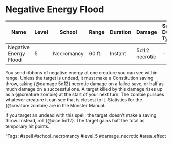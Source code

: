 # Negative Energy Flood

| Name | Level | School | Range | Duration | Damage | Save DC & Type |
|------|-------|--------|-------|----------|--------|----------------|
| Negative Energy Flood | 5 | Necromancy | 60 ft. | Instant | 5d12 necrotic | - |

You send ribbons of negative energy at one creature you can see within range. Unless the target is undead, it must make a Constitution saving throw, taking {@damage 5d12} necrotic damage on a failed save, or half as much damage on a successful one. A target killed by this damage rises up as a {@creature zombie} at the start of your next turn. The zombie pursues whatever creature it can see that is closest to it. Statistics for the {@creature zombie} are in the Monster Manual.

If you target an undead with this spell, the target doesn't make a saving throw. Instead, roll {@dice 5d12}. The target gains half the total as temporary hit points.

^Tags: #spell #school_necromancy #level_5 #damage_necrotic #area_effect